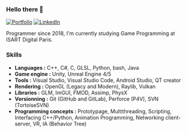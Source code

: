 ### Hello there 👋

[![Portfolio](https://img.shields.io/badge/%F0%9F%94%97-Portfolio-lightgrey)](https://vincent-devine.github.io/)
[![LinkedIn](https://img.shields.io/badge/Vincent%20DEVINE-0072b1?style=flat&logo=Linkedin)](https://www.linkedin.com/in/vincent-devine/)

Programmer since 2018, I'm currently studying Game Programming at ISART Digital Paris.

### Skills

- **Languages :** C++, C#, C, GLSL, Python, bash, Java
- **Game engine :** Unity, Unreal Engine 4/5
- **Tools :** Visual Studio, Visual Studio Code, Android Studio, QT creator
- **Rendering :** OpenGL (Legacy and Modern), Raylib, Vulkan
- **Libraries :** GLM, ImGUI, FMOD, Assimp, PhysX
- **Versionning :** Git (GitHub and GitLab), Perforce (P4V), SVN (TortoiseSVN)
- **Programming concepts :** Prototypage, Multithreading, Scripting, Interfacing C++/Python, Animation Programming, Networking client-server, VR, IA (Behavior Tree)
